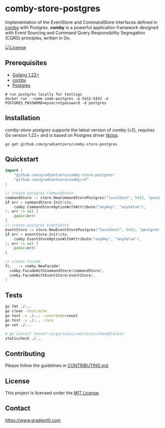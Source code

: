 # comby-store-postgres

Implementation of the EventStore and CommandStore interfaces defined in [comby](https://github.com/gradientzero/comby) with Postgres. **comby** is a powerful application framework designed with Event Sourcing and Command Query Responsibility Segregation (CQRS) principles, written in Go.

[![License](https://img.shields.io/badge/license-MIT-blue)](LICENSE)

## Prerequisites

- [Golang 1.22+](https://go.dev/dl/)
- [comby](https://github.com/gradientzero/comby)
- [Postgres](https://www.postgresql.org/download/)

```shell
# run postgres locally for testings
docker run --name some-postgres -p 5432:5432 -e POSTGRES_PASSWORD=mysecretpassword -d postgres
```

## Installation

*comby-store-postgres* supports the latest version of comby (v2), requires Go version 1.22+ and is based on Postgres driver [lib/pq](https://github.com/lib/pq).

```shell
go get github.com/gradientzero/comby-store-postgres
```

## Quickstart

```go
import (
	"github.com/gradientzero/comby-store-postgres"
	"github.com/gradientzero/comby/v2"
)

// create postgres CommandStore
commandStore := store.NewCommandStorePostgres("localhost", 5432, "postgres", "mysecretpassword", "postgres")
if err = commandStore.Init(ctx,
    comby.CommandStoreOptionWithAttribute("anyKey", "anyValue"),
); err != nil {
    panic(err)
}
// create postgres EventStore
eventStore := store.NewEventStorePostgres("localhost", 5432, "postgres", "mysecretpassword", "postgres")
if err = eventStore.Init(ctx,
    comby.EventStoreOptionWithAttribute("anyKey", "anyValue"),
); err != nil {
    panic(err)
}

// create Facade
fc, _ := comby.NewFacade(
  comby.FacadeWithCommandStore(commandStore),
  comby.FacadeWithEventStore(eventStore),
)
```

## Tests

```bash
go fmt ./...
go clean -testcache
go test -v ./... -covermode=count
go test -v ./... -race
go vet ./...

# go install honnef.co/go/tools/cmd/staticcheck@latest
staticcheck ./...
```

## Contributing
Please follow the guidelines in [CONTRIBUTING.md](./CONTRIBUTING.md).

## License
This project is licensed under the [MIT License](./LICENSE.md).

## Contact
https://www.gradient0.com
